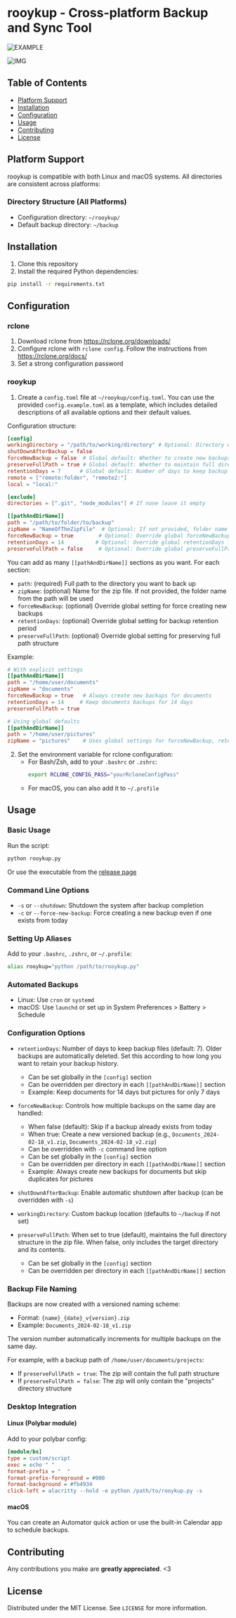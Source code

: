 # rooykup - Cross-platform Backup and Sync Tool

![EXAMPLE](rooykup_example.gif)

![IMG](https://img.shields.io/badge/Version-0.0.2-blue)

## Table of Contents

- [Platform Support](#platform-support)
- [Installation](#installation)
- [Configuration](#configuration)
- [Usage](#usage)
- [Contributing](#contributing)
- [License](#license)

## Platform Support

rooykup is compatible with both Linux and macOS systems. All directories are consistent across platforms:

### Directory Structure (All Platforms)
- Configuration directory: `~/rooykup/`
- Default backup directory: `~/backup`

## Installation

1. Clone this repository
2. Install the required Python dependencies:
```bash
pip install -r requirements.txt
```

## Configuration

### rclone

1. Download rclone from https://rclone.org/downloads/
2. Configure rclone with `rclone config`. Follow the instructions from https://rclone.org/docs/
3. Set a strong configuration password

### rooykup

1. Create a `config.toml` file at `~/rooykup/config.toml`. You can use the provided `config.example.toml` as a template, which includes detailed descriptions of all available options and their default values.

Configuration structure:
```toml
[config]
workingDirectory = "/path/to/working/directory" # Optional: Directory where compressed files and logs will be saved
shutDownAfterBackup = false
forceNewBackup = false  # Global default: Whether to create new backups even if one exists from today
preserveFullPath = true # Global default: Whether to maintain full directory structure in zip files
retentionDays = 7      # Global default: Number of days to keep backup files
remote = ["remote:folder", "remote2:"]
local = "local:"

[exclude]
directories = [".git", "node_modules"] # If none leave it empty 

[[pathAndDirName]]
path = "/path/to/folder/to/backup"
zipName = "NameOfTheZipFile"  # Optional: If not provided, folder name will be used
forceNewBackup = true        # Optional: Override global forceNewBackup for this directory
retentionDays = 14          # Optional: Override global retentionDays for this directory
preserveFullPath = false     # Optional: Override global preserveFullPath for this directory
```

You can add as many `[[pathAndDirName]]` sections as you want. For each section:
- `path`: (required) Full path to the directory you want to back up
- `zipName`: (optional) Name for the zip file. If not provided, the folder name from the path will be used
- `forceNewBackup`: (optional) Override global setting for force creating new backups
- `retentionDays`: (optional) Override global setting for backup retention period
- `preserveFullPath`: (optional) Override global setting for preserving full path structure

Example:
```toml
# With explicit settings
[[pathAndDirName]]
path = "/home/user/documents"
zipName = "documents"
forceNewBackup = true   # Always create new backups for documents
retentionDays = 14     # Keep documents backups for 14 days
preserveFullPath = true

# Using global defaults
[[pathAndDirName]]
path = "/home/user/pictures"
zipName = "pictures"    # Uses global settings for forceNewBackup, retentionDays, and preserveFullPath
```

2. Set the environment variable for rclone configuration:
   - For Bash/Zsh, add to your `.bashrc` or `.zshrc`:
     ```bash
     export RCLONE_CONFIG_PASS="yourRcloneConfigPass"
     ```
   - For macOS, you can also add it to `~/.profile`

## Usage

### Basic Usage
Run the script:
```bash
python rooykup.py
```
Or use the executable from the [release page](https://github.com/Rooyca/rooykup-backup-and-sync/releases)

### Command Line Options
- `-s` or `--shutdown`: Shutdown the system after backup completion
- `-c` or `--force-new-backup`: Force creating a new backup even if one exists from today

### Setting Up Aliases
Add to your `.bashrc`, `.zshrc`, or `~/.profile`:
```bash
alias rooykup="python /path/to/rooykup.py"
```

### Automated Backups
- Linux: Use `cron` or `systemd`
- macOS: Use `launchd` or set up in System Preferences > Battery > Schedule

### Configuration Options
- `retentionDays`: Number of days to keep backup files (default: 7). Older backups are automatically deleted. Set this according to how long you want to retain your backup history.
  * Can be set globally in the `[config]` section
  * Can be overridden per directory in each `[[pathAndDirName]]` section
  * Example: Keep documents for 14 days but pictures for only 7 days

- `forceNewBackup`: Controls how multiple backups on the same day are handled:
  * When false (default): Skip if a backup already exists from today
  * When true: Create a new versioned backup (e.g., `Documents_2024-02-18_v1.zip`, `Documents_2024-02-18_v2.zip`)
  * Can be overridden with `-c` command line option
  * Can be set globally in the `[config]` section
  * Can be overridden per directory in each `[[pathAndDirName]]` section
  * Example: Always create new backups for documents but skip duplicates for pictures

- `shutDownAfterBackup`: Enable automatic shutdown after backup (can be overridden with `-s`)
- `workingDirectory`: Custom backup location (defaults to `~/backup` if not set)
- `preserveFullPath`: When set to true (default), maintains the full directory structure in the zip file. When false, only includes the target directory and its contents.
  * Can be set globally in the `[config]` section
  * Can be overridden per directory in each `[[pathAndDirName]]` section

### Backup File Naming
Backups are now created with a versioned naming scheme:
- Format: `{name}_{date}_v{version}.zip`
- Example: `Documents_2024-02-18_v1.zip`

The version number automatically increments for multiple backups on the same day.

For example, with a backup path of `/home/user/documents/projects`:
- If `preserveFullPath = true`: The zip will contain the full path structure
- If `preserveFullPath = false`: The zip will only contain the "projects" directory structure

### Desktop Integration

#### Linux (Polybar module)
Add to your polybar config:
```ini
[module/bs]
type = custom/script
exec = echo " "
format-prefix = "  "
format-prefix-foreground = #000
format-background = #fb4934
click-left = alacritty --hold -e python /path/to/rooykup.py -s
```

#### macOS
You can create an Automator quick action or use the built-in Calendar app to schedule backups.

## Contributing

Any contributions you make are **greatly appreciated**. <3

## License

Distributed under the MIT License. See `LICENSE` for more information.
